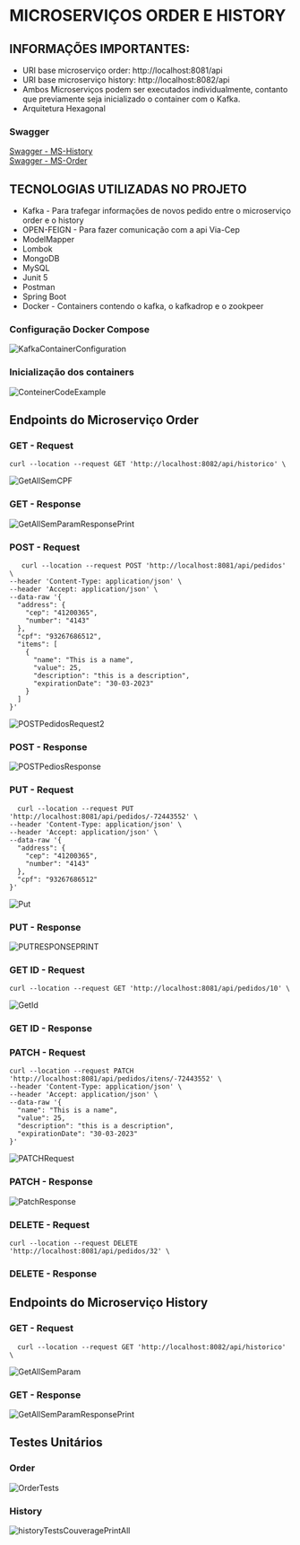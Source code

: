 # MICROSERVIÇOS ORDER E HISTORY
  ## INFORMAÇÕES IMPORTANTES:
   - URI base microserviço order: http://localhost:8081/api 
   - URI base microserviço history: http://localhost:8082/api 
   - Ambos Microserviços podem ser executados individualmente, contanto que previamente seja inicializado o container com o Kafka.
   - Arquitetura Hexagonal


### Swagger

[Swagger - MS-History](https://github.com/Jonatas-Gomes/PB-SpringBoot-Final-Exam/blob/main/Ms-History/src/main/resources/static/openapi.yaml)  
[Swagger - MS-Order](https://github.com/Jonatas-Gomes/PB-SpringBoot-Final-Exam/blob/main/Ms-Order/src/main/resources/static/openapi.yaml)  

## TECNOLOGIAS UTILIZADAS NO PROJETO

- Kafka - Para trafegar informações de novos pedido entre o microserviço order e o history
- OPEN-FEIGN - Para fazer comunicação com a api Via-Cep
- ModelMapper
- Lombok
- MongoDB
- MySQL
- Junit 5 
- Postman
- Spring Boot
- Docker - Containers contendo o kafka, o kafkadrop e o zookpeer


 ### Configuração Docker Compose
  ![KafkaContainerConfiguration](https://user-images.githubusercontent.com/57242457/215167206-2ef78767-37fe-40a1-b0df-69cfee53eef7.png)
 ### Inicialização dos containers
  ![ConteinerCodeExample](https://user-images.githubusercontent.com/57242457/215167967-29797542-f27d-418d-bfcd-3c622dc6c668.png)
  
 ## Endpoints do Microserviço Order
 

### GET - Request 

``` curl --location --request GET 'http://localhost:8082/api/historico' \ ```

![GetAllSemCPF](https://user-images.githubusercontent.com/57242457/215168574-501701b3-f25e-4012-9b02-a1bc89b1fbee.png)


### GET - Response  
 ![GetAllSemParamResponsePrint](https://user-images.githubusercontent.com/57242457/215168877-5a0a78f9-a41a-414b-a9fb-c21e49a4735f.png)

### POST - Request 

```   
   curl --location --request POST 'http://localhost:8081/api/pedidos' \
--header 'Content-Type: application/json' \
--header 'Accept: application/json' \
--data-raw '{
  "address": {
    "cep": "41200365",
    "number": "4143"
  },
  "cpf": "93267686512",
  "items": [
    {
      "name": "This is a name",
      "value": 25,
      "description": "this is a description",
      "expirationDate": "30-03-2023"
    }
  ]
}'

```

  
 ![POSTPedidosRequest2](https://user-images.githubusercontent.com/57242457/215169072-edc972a3-7ff5-4961-be4f-f96985780e59.png)

### POST - Response
 ![POSTPediosResponse](https://user-images.githubusercontent.com/57242457/215169908-2f42b8ea-580f-4741-b3c9-fd8827df4f05.png)

### PUT - Request

```
  curl --location --request PUT 'http://localhost:8081/api/pedidos/-72443552' \
--header 'Content-Type: application/json' \
--header 'Accept: application/json' \
--data-raw '{
  "address": {
    "cep": "41200365",
    "number": "4143"
  },
  "cpf": "93267686512"
}'

```

 ![Put](https://user-images.githubusercontent.com/57242457/215170180-37029400-6c74-4f9c-b901-490563c1004d.png)

### PUT - Response
  ![PUTRESPONSEPRINT](https://user-images.githubusercontent.com/57242457/215170497-f3710631-5aea-4b57-896e-74efb6e2391d.png)
  
### GET ID - Request
```
curl --location --request GET 'http://localhost:8081/api/pedidos/10' \
```

  ![GetId](https://user-images.githubusercontent.com/57242457/215171674-9f413cfe-f3cc-4d75-812e-0fe234269fe6.png)

### GET ID - Response

  
### PATCH - Request 

```
curl --location --request PATCH 'http://localhost:8081/api/pedidos/itens/-72443552' \
--header 'Content-Type: application/json' \
--header 'Accept: application/json' \
--data-raw '{
  "name": "This is a name",
  "value": 25,
  "description": "this is a description",
  "expirationDate": "30-03-2023"
}'

```

  ![PATCHRequest](https://user-images.githubusercontent.com/57242457/215172120-ea7890f9-2138-402b-97ec-cd7ae3a54076.png)
  
### PATCH - Response
  ![PatchResponse](https://user-images.githubusercontent.com/57242457/215172472-77b6069f-8cd7-4fef-958a-2e3b5183a591.png)

### DELETE - Request
  ```
  curl --location --request DELETE 'http://localhost:8081/api/pedidos/32' \
  
```
### DELETE - Response

  

## Endpoints do Microserviço History

### GET - Request

```
  curl --location --request GET 'http://localhost:8082/api/historico' \

```
![GetAllSemParam](https://user-images.githubusercontent.com/57242457/215183511-de13f9f3-afc6-405e-bbda-5591ba087c2e.png)


### GET - Response  

![GetAllSemParamResponsePrint](https://user-images.githubusercontent.com/57242457/215183763-38daecbd-2186-403a-ad13-d9715d5cb709.png)

## Testes Unitários
### Order
 ![OrderTests](https://user-images.githubusercontent.com/57242457/215184975-636065e1-ce80-4916-95cf-a504edafc7e8.png)
### History
![historyTestsCouveragePrintAll](https://user-images.githubusercontent.com/57242457/215185252-2dcd6a43-4780-4198-9e11-8aafa7054460.png)
